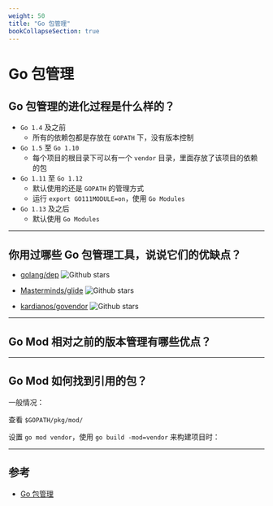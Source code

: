 ```yaml
---
weight: 50
title: "Go 包管理"
bookCollapseSection: true
---
```


# Go 包管理

## Go 包管理的进化过程是什么样的？

- `Go 1.4` 及之前
  - 所有的依赖包都是存放在 `GOPATH` 下，没有版本控制
- `Go 1.5` 至 `Go 1.10`
  - 每个项目的根目录下可以有一个 `vendor` 目录，里面存放了该项目的依赖的包
- `Go 1.11` 至 `Go 1.12`
  - 默认使用的还是 `GOPATH` 的管理方式
  - 运行 `export GO111MODULE=on`，使用 `Go Modules`
- `Go 1.13` 及之后
  - 默认使用 `Go Modules`

---

## 你用过哪些 Go 包管理工具，说说它们的优缺点？

- [golang/dep](https://github.com/golang/dep) ![Github stars](https://img.shields.io/github/stars/golang/dep.svg)

- [Masterminds/glide](https://github.com/Masterminds/glide) ![Github stars](https://img.shields.io/github/stars/Masterminds/glide.svg)

- [kardianos/govendor](https://github.com/kardianos/govendor) ![Github stars](https://img.shields.io/github/stars/kardianos/govendor.svg)

---

## Go Mod 相对之前的版本管理有哪些优点？

---

## Go Mod 如何找到引用的包？

一般情况：

查看 `$GOPATH/pkg/mod/`

设置 `go mod vendor`，使用 `go build -mod=vendor` 来构建项目时：

---

## 参考

- [Go 包管理](https://kingye.me/study-go/docs/basic/practice/pm/)
